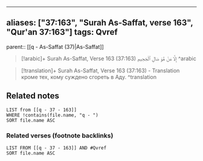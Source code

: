 
---
aliases: ["37:163", "Surah As-Saffat, verse 163", "Qur'an 37:163"]
tags: Qvref
---

parent:: [[q - As-Saffat (37)|As-Saffat]]

> [!arabic]+ Surah As-Saffat, Verse 163 (37:163)
> <span class="quran-arabic">إِلَّا مَنْ هُوَ صَالِ ٱلْجَحِيمِ</span>
^arabic

> [!translation]+ Surah As-Saffat, Verse 163 (37:163) - Translation
> кроме тех, кому суждено сгореть в Аду.
^translation



## Related notes
```dataview
LIST from [[q - 37 - 163]]
WHERE !contains(file.name, "q - ")
SORT file.name ASC
```

### Related verses (footnote backlinks)
```dataview
LIST FROM [[q - 37 - 163]] AND #Qvref
SORT file.name ASC
```

